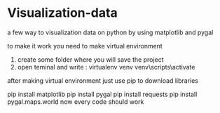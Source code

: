 # Visualization-data
a few way to visualization data on python by using matplotlib and pygal 

to make it work you need to make virtual environment 

1. create some folder where you will save the project 
2. open teminal and write :
virtualenv venv
venv\scripts\activate

after making virtual environment just use pip to download libraries

pip install matplotlib
pip install pygal
pip install requests
pip install pygal.maps.world
now every code should work